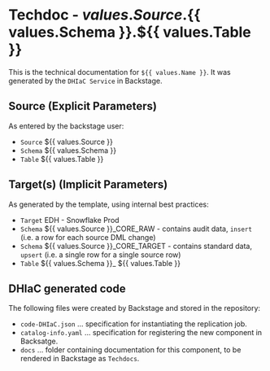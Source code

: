# Techdoc - ${{ values.Source }}.${{ values.Schema }}.${{ values.Table }}

This is the technical documentation for `${{ values.Name }}`. It was generated by the `DHIaC Service` in Backstage.

## Source (Explicit Parameters)
As entered by the backstage user:

- `Source` ${{ values.Source }}
- `Schema` ${{ values.Schema }}
- `Table` ${{ values.Table }}

## Target(s) (Implicit Parameters)
As generated by the template, using internal best practices:

- `Target` EDH - Snowflake Prod
- `Schema` ${{ values.Source }}_CORE_RAW - contains audit data, `insert` (i.e. a row for each source DML change)
- `Schema` ${{ values.Source }}_CORE_TARGET - contains standard data, `upsert` (i.e. a single row for a single source row)
- `Table`  ${{ values.Schema }}_ ${{ values.Table }}

## DHIaC generated code
The following files were created by Backstage and stored in the repository:

- `code-DHIaC.json` ... specification for instantiating the replication job.
- `catalog-info.yaml` ... specification for registering the new component in Backsatge.
- `docs` ... folder containing documentation for this component, to be rendered in Backstage as `Techdocs`.
